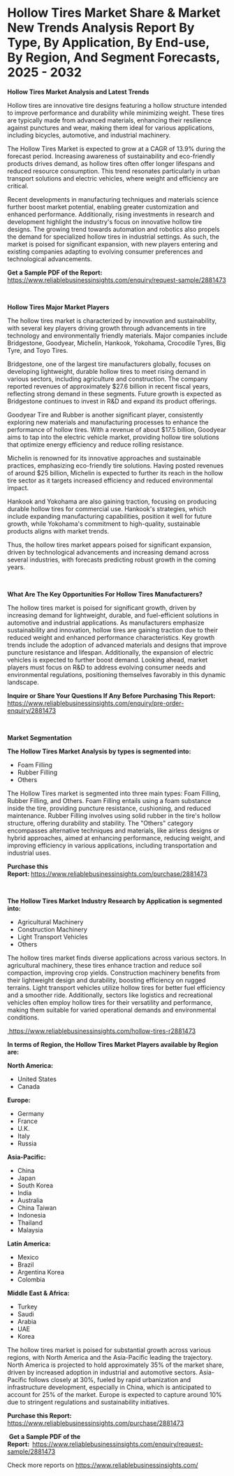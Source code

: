 <p><h1>Hollow Tires Market Share & Market New Trends Analysis Report By Type, By Application, By End-use, By Region, And Segment Forecasts, 2025 - 2032</h1></p><p><strong>Hollow Tires Market Analysis and Latest Trends</strong></p>
<p><p>Hollow tires are innovative tire designs featuring a hollow structure intended to improve performance and durability while minimizing weight. These tires are typically made from advanced materials, enhancing their resilience against punctures and wear, making them ideal for various applications, including bicycles, automotive, and industrial machinery.</p><p>The Hollow Tires Market is expected to grow at a CAGR of 13.9% during the forecast period. Increasing awareness of sustainability and eco-friendly products drives demand, as hollow tires often offer longer lifespans and reduced resource consumption. This trend resonates particularly in urban transport solutions and electric vehicles, where weight and efficiency are critical.</p><p>Recent developments in manufacturing techniques and materials science further boost market potential, enabling greater customization and enhanced performance. Additionally, rising investments in research and development highlight the industry's focus on innovative hollow tire designs. The growing trend towards automation and robotics also propels the demand for specialized hollow tires in industrial settings. As such, the market is poised for significant expansion, with new players entering and existing companies adapting to evolving consumer preferences and technological advancements.</p></p>
<p><strong>Get a Sample PDF of the Report:&nbsp;</strong> <a href="https://www.reliablebusinessinsights.com/enquiry/request-sample/2881473?utm_campaign=3319&utm_medium=2&utm_source=Github&utm_content=ia&utm_term=12032025&utm_id=hollow-tires">https://www.reliablebusinessinsights.com/enquiry/request-sample/2881473</a></p>
<p>&nbsp;</p>
<p><strong>Hollow Tires Major Market Players</strong></p>
<p><p>The hollow tires market is characterized by innovation and sustainability, with several key players driving growth through advancements in tire technology and environmentally friendly materials. Major companies include Bridgestone, Goodyear, Michelin, Hankook, Yokohama, Crocodile Tyres, Big Tyre, and Toyo Tires.</p><p>Bridgestone, one of the largest tire manufacturers globally, focuses on developing lightweight, durable hollow tires to meet rising demand in various sectors, including agriculture and construction. The company reported revenues of approximately $27.6 billion in recent fiscal years, reflecting strong demand in these segments. Future growth is expected as Bridgestone continues to invest in R&D and expand its product offerings.</p><p>Goodyear Tire and Rubber is another significant player, consistently exploring new materials and manufacturing processes to enhance the performance of hollow tires. With a revenue of about $17.5 billion, Goodyear aims to tap into the electric vehicle market, providing hollow tire solutions that optimize energy efficiency and reduce rolling resistance.</p><p>Michelin is renowned for its innovative approaches and sustainable practices, emphasizing eco-friendly tire solutions. Having posted revenues of around $25 billion, Michelin is expected to further its reach in the hollow tire sector as it targets increased efficiency and reduced environmental impact.</p><p>Hankook and Yokohama are also gaining traction, focusing on producing durable hollow tires for commercial use. Hankook's strategies, which include expanding manufacturing capabilities, position it well for future growth, while Yokohama's commitment to high-quality, sustainable products aligns with market trends.</p><p>Thus, the hollow tires market appears poised for significant expansion, driven by technological advancements and increasing demand across several industries, with forecasts predicting robust growth in the coming years.</p></p>
<p>&nbsp;</p>
<p><strong>What Are The Key Opportunities For Hollow Tires Manufacturers?</strong></p>
<p><p>The hollow tires market is poised for significant growth, driven by increasing demand for lightweight, durable, and fuel-efficient solutions in automotive and industrial applications. As manufacturers emphasize sustainability and innovation, hollow tires are gaining traction due to their reduced weight and enhanced performance characteristics. Key growth trends include the adoption of advanced materials and designs that improve puncture resistance and lifespan. Additionally, the expansion of electric vehicles is expected to further boost demand. Looking ahead, market players must focus on R&D to address evolving consumer needs and environmental regulations, positioning themselves favorably in this dynamic landscape.</p></p>
<p><strong>Inquire or Share Your Questions If Any Before Purchasing This Report:</strong> <a href="https://www.reliablebusinessinsights.com/enquiry/pre-order-enquiry/2881473?utm_campaign=3319&utm_medium=2&utm_source=Github&utm_content=ia&utm_term=12032025&utm_id=hollow-tires">https://www.reliablebusinessinsights.com/enquiry/pre-order-enquiry/2881473</a></p>
<p>&nbsp;</p>
<p><strong>Market Segmentation</strong></p>
<p><strong>The Hollow Tires Market Analysis by types is segmented into:</strong></p>
<p><ul><li>Foam Filling</li><li>Rubber Filling</li><li>Others</li></ul></p>
<p><p>The Hollow Tires market is segmented into three main types: Foam Filling, Rubber Filling, and Others. Foam Filling entails using a foam substance inside the tire, providing puncture resistance, cushioning, and reduced maintenance. Rubber Filling involves using solid rubber in the tire's hollow structure, offering durability and stability. The "Others" category encompasses alternative techniques and materials, like airless designs or hybrid approaches, aimed at enhancing performance, reducing weight, and improving efficiency in various applications, including transportation and industrial uses.</p></p>
<p><strong>Purchase this Report:&nbsp;</strong><a href="https://www.reliablebusinessinsights.com/purchase/2881473?utm_campaign=3319&utm_medium=2&utm_source=Github&utm_content=ia&utm_term=12032025&utm_id=hollow-tires">https://www.reliablebusinessinsights.com/purchase/2881473</a></p>
<p>&nbsp;</p>
<p><strong>The Hollow Tires Market Industry Research by Application is segmented into:</strong></p>
<p><ul><li>Agricultural Machinery</li><li>Construction Machinery</li><li>Light Transport Vehicles</li><li>Others</li></ul></p>
<p><p>The hollow tires market finds diverse applications across various sectors. In agricultural machinery, these tires enhance traction and reduce soil compaction, improving crop yields. Construction machinery benefits from their lightweight design and durability, boosting efficiency on rugged terrains. Light transport vehicles utilize hollow tires for better fuel efficiency and a smoother ride. Additionally, sectors like logistics and recreational vehicles often employ hollow tires for their versatility and performance, making them suitable for varied operational demands and environmental conditions.</p></p>
<p><a href="https://www.reliablebusinessinsights.com/hollow-tires-r2881473?utm_campaign=3319&utm_medium=2&utm_source=Github&utm_content=ia&utm_term=12032025&utm_id=hollow-tires">&nbsp;https://www.reliablebusinessinsights.com/hollow-tires-r2881473</a></p>
<p><strong>In terms of Region, the Hollow Tires Market Players available by Region are:</strong></p>
<p>
    <p> <strong> North America: </strong>
        <ul>
            <li>United States</li>
            <li>Canada</li>
        </ul>
        </p> 
    <p> <strong> Europe: </strong>
        <ul>
            <li>Germany</li>
            <li>France</li>
            <li>U.K.</li>
            <li>Italy</li>
            <li>Russia</li>
        </ul>
        </p> 
    <p> <strong> Asia-Pacific: </strong>
        <ul>
            <li>China</li>
            <li>Japan</li>
            <li>South Korea</li>
            <li>India</li>
            <li>Australia</li>
            <li>China Taiwan</li>
            <li>Indonesia</li>
            <li>Thailand</li>
            <li>Malaysia</li>
        </ul>
        </p> 
    <p> <strong> Latin America: </strong>
        <ul>
            <li>Mexico</li>
            <li>Brazil</li>
            <li>Argentina Korea</li>
            <li>Colombia</li>
        </ul>
        </p> 
    <p> <strong> Middle East & Africa: </strong>
        <ul>
            <li>Turkey</li>
            <li>Saudi</li>
            <li>Arabia</li>
            <li>UAE</li>
            <li>Korea</li>
        </ul>
    </p>
    </p>
<p><p>The hollow tires market is poised for substantial growth across various regions, with North America and the Asia-Pacific leading the trajectory. North America is projected to hold approximately 35% of the market share, driven by increased adoption in industrial and automotive sectors. Asia-Pacific follows closely at 30%, fueled by rapid urbanization and infrastructure development, especially in China, which is anticipated to account for 25% of the market. Europe is expected to capture around 10% due to stringent regulations and sustainability initiatives.</p></p>
<p><strong>Purchase this Report: </strong><a href="https://www.reliablebusinessinsights.com/purchase/2881473?utm_campaign=3319&utm_medium=2&utm_source=Github&utm_content=ia&utm_term=12032025&utm_id=hollow-tires">https://www.reliablebusinessinsights.com/purchase/2881473</a></p>
<p>&nbsp;<strong>Get a Sample PDF of the Report:&nbsp;&nbsp;</strong><a href="https://www.reliablebusinessinsights.com/enquiry/request-sample/2881473?utm_campaign=3319&utm_medium=2&utm_source=Github&utm_content=ia&utm_term=12032025&utm_id=hollow-tires">https://www.reliablebusinessinsights.com/enquiry/request-sample/2881473</a></p>
<p><strong></strong></p>
<p>Check more reports on <a href="https://www.reliablebusinessinsights.com/?utm_campaign=3319&utm_medium=2&utm_source=Github&utm_content=ia&utm_term=12032025&utm_id=hollow-tires">https://www.reliablebusinessinsights.com/</a></p>